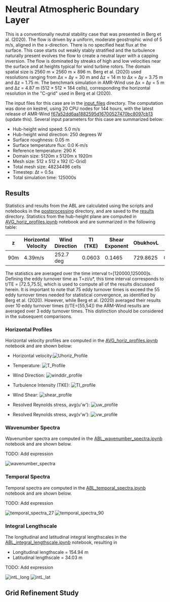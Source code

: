 <!-- This file is automatically compiled into the website. Please copy linked files into .website_src/ paths to enable website rendering -->

# Neutral Atmospheric Boundary Layer 

This is a conventionally neutral stability case that was presented in Berg et
al. (2020). The flow is driven by a uniform, moderate geostrophic wind of 5 m/s,
aligned in the x-direction. There is no specified heat flux at the surface. This
case starts out weakly stably stratified and the turbulence naturally present
evolves the flow to create a neutral layer with a capping inversion. The flow is
dominated by streaks of high and low velocities near the surface and at heights
typical for wind turbine rotors. The domain spatial size is 2560 m × 2560 m ×
896 m. Berg et al. (2020) used resolutions ranging from ∆x = ∆y = 30 m and ∆z =
14 m to ∆x = ∆y = 3.75 m and ∆z = 1.75 m. The benchmark simulation in AMR-Wind 
use ∆x = ∆y = 5 m and ∆z = 4.87 m (512 × 512 × 184 cells), corresponding the horizontal
resolution in the "C-grid" used in Berg et al (2020). 

The input files for this case are in the [input_files](input_files) directory. The computation was done on kestrel, using 20 CPU nodes for 144 hours, with the latest release of AMR-Wind [f67a52dd6aa1882595d16700527470bc8097cb13](https://github.com/Exawind/amr-wind/commit/f67a52dd6aa1882595d16700527470bc8097cb13) (update this). Several input parameters for this case are summarized below: 

- Hub-height wind speed: 5.0 m/s
- Hub-height wind direction: 250 degrees W
- Surface roughness: 0.05 m
- Surface temperature flux: 0.0 K-m/s
- Reference temperature: 290 K 
- Domain size: 5120m x 5120m x 1920m 
- Mesh size: 512 x 512 x 192 (C-Grid)
- Total mesh size: 48234496 cells
- Timestep: ∆t = 0.5s
- Total simulation time: 125000s

## Results

Statistics and results from the ABL are calculated using the scripts and notebooks in the [postprocessing](postprocessing) directory, and are saved to the [results](directory) directory. Statistics from the hub-height plane are computed in [AVG_horiz_profiles.ipynb](postprocessing/AVG_horiz_profiles.ipynb) notebook and are summarized in the following table: 

| z | Horizontal Velocity | Wind Direction | TI (TKE) | Shear Exponent | ObukhovL | Veer | zi | u* |
|--|--|--|--|--|--|--|--|--|
| 90m | 4.39m/s | 252.7 deg | 0.0603 | 0.1465 | 729.8625 | 0.0237 | 352.06 | 0.208

The statistics are averaged over the time interval t=[120000,125000]s. Defining the eddy turnover time as T=zi/u*, this time interval corresponds to t/TE = [72.5,75.5], which is used to compute all of the results discussed herein. It is important to note that 75 eddy turnover times is exceed the 55 eddy turnover times needed for statistical convergence, as identified by Berg et al. (2020). However, while Berg et al. (2020) averaged their results over 10 eddy turnover times (t/TE=[55,54]) the ARM-Wind results are averaged over 3 eddy turnover times. This distinction should be considered in the subsequent comparisons. 

### Horizontal Profiles

Horizontal velocity profiles are computed in the [AVG_horiz_profiles.ipynb](postprocessing/AVG_horiz_profiles.ipynb) notebook and are shown below: 

- Horizontal velocity:![Uhoriz_Profile](postprocessing/figures/AVG_horiz_profiles_Uhoriz_C_grid.png)

- Temperature: ![T_Profile](postprocessing/figures/AVG_horiz_profiles_T_C_grid.png)

- Wind Direction: ![winddir_profile](postprocessing/figures/AVG_horiz_profiles_WindDir_C_grid.png)

- Turbulence Intensity (TKE): ![TI_profile](postprocessing/figures/AVG_horiz_profiles_TI_C_grid.png)

- Wind Shear: ![shear_profile](postprocessing/figures/AVG_horiz_profiles_WindShear_C_grid.png)

- Resolved Reynolds stress, avg(u'w'): ![uw_profile](postprocessing/figures/AVG_horiz_profiles_uw_C_grid.png)

- Resolved Reynolds stress, avg(v'w'): ![vw_profile](postprocessing/figures/AVG_horiz_profiles_vw_C_grid.png)

### Wavenumber Spectra

Wavenumber spectra are computed in the [ABL_wavenumber_spectra.ipynb](postprocessing/ABL_wavenumber_spectra.ipynb) notebook and are shown below. 

TODO: Add expression

![wavenumber_spectra](postprocessing/figures/ABL_wavenumber_spectra_C_grid.png)

### Temporal Spectra

Temporal spectra are computed in the [ABL_temporal_spectra.ipynb](postprocessing/ABL_temporal_spectra.ipynb) notebook and are shown below. 


TODO: Add expression

![temporal_spectra_27](postprocessing/figures/ABL_temporal_spectra_z27_C_grid.png)
![temporal_spectra_90](postprocessing/figures/ABL_temporal_spectra_z90_C_grid.png)

### Integral Lengthscale 

The longitudinal and latitudinal integral lengthscales in the [ABL_integral_lengthscale.ipynb](postprocessing/ABL_integral_lengthscale.ipynb) notebook, resulting in 

- Longitudinal lengthscale = 154.94 m 
- Latitudinal lengthscale  = 34.03 m 

TODO: Add expression

![intL_long](postprocessing/figures/ABL_integral_lengthscale_long.png)
![intL_lat](postprocessing/figures/ABL_integral_lengthscale_lat.png)

## Grid Refinement Study

